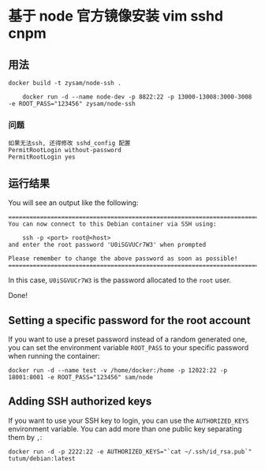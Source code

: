 基于 node 官方镜像安装 vim sshd cnpm
============

用法
-----

    docker build -t zysam/node-ssh .

		docker run -d --name node-dev -p 8822:22 -p 13000-13008:3000-3008 -e ROOT_PASS="123456" zysam/node-ssh

### 问题
	如果无法ssh, 还得修改 sshd_config 配置
	PermitRootLogin without-password
	PermitRootLogin yes
	
运行结果
---

You will see an output like the following:

	========================================================================
	You can now connect to this Debian container via SSH using:

	    ssh -p <port> root@<host>
	and enter the root password 'U0iSGVUCr7W3' when prompted

	Please remember to change the above password as soon as possible!
	========================================================================

In this case, `U0iSGVUCr7W3` is the password allocated to the `root` user.

Done!


Setting a specific password for the root account
------------------------------------------------

If you want to use a preset password instead of a random generated one, you can
set the environment variable `ROOT_PASS` to your specific password when running the container:

	docker run -d --name test -v /home/docker:/home -p 12022:22 -p 18001:8001 -e ROOT_PASS="123456" sam/node


Adding SSH authorized keys
--------------------------

If you want to use your SSH key to login, you can use the `AUTHORIZED_KEYS` environment variable. You can add more than one public key separating them by `,`:

    docker run -d -p 2222:22 -e AUTHORIZED_KEYS="`cat ~/.ssh/id_rsa.pub`" tutum/debian:latest

